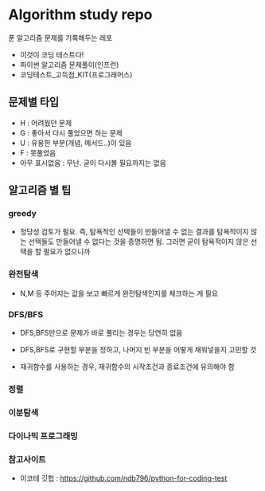 # Algorithm study repo
푼 알고리즘 문제를 기록해두는 레포
- 이것이 코딩 테스트다!
- 파이썬 알고리즘 문제풀이(인프런)
- 코딩테스트_고득점_KIT(프로그래머스)


## 문제별 타입
- H : 어려웠던 문제
- G : 좋아서 다시 풀었으면 하는 문제
- U : 유용한 부분(개념, 메서드..)이 있음
- F : 못풀었음
- 아무 표시없음 : 무난. 굳이 다시볼 필요까지는 없음

## 알고리즘 별 팁

### greedy
- 정당성 검토가 필요. 즉, 탐욕적인 선택들이 만들어낼 수 없는 결과를 탐욕적이지 않는 선택들도 만들어낼 수 없다는 것을 증명하면 됨. 그러면 굳이 탐욕적이지 않은 선택을 할 필요가 없으니까

### 완전탐색
- N,M 등 주어지는 값을 보고 빠르게 완전탐색인지를 체크하는 게 필요

### DFS/BFS
- DFS,BFS만으로 문제가 바로 풀리는 경우는 당연히 없음
- DFS,BFS로 구현할 부분을 정하고, 나머지 빈 부분을 어떻게 채워넣을지 고민할 것

- 재귀함수를 사용하는 경우, 재귀함수의 시작조건과 종료조건에 유의해야 함

### 정렬

### 이분탐색

### 다이나믹 프로그래밍



### 참고사이트
- 이코테 깃헙 : https://github.com/ndb796/python-for-coding-test